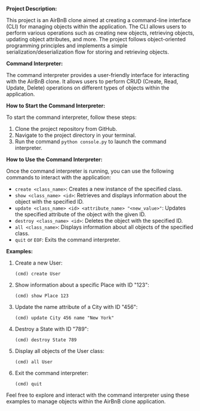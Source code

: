 **Project Description:**

This project is an AirBnB clone aimed at creating a command-line interface (CLI) for managing objects within the application. The CLI allows users to perform various operations such as creating new objects, retrieving objects, updating object attributes, and more. The project follows object-oriented programming principles and implements a simple serialization/deserialization flow for storing and retrieving objects.

**Command Interpreter:**

The command interpreter provides a user-friendly interface for interacting with the AirBnB clone. It allows users to perform CRUD (Create, Read, Update, Delete) operations on different types of objects within the application.

**How to Start the Command Interpreter:**

To start the command interpreter, follow these steps:
1. Clone the project repository from GitHub.
2. Navigate to the project directory in your terminal.
3. Run the command `python console.py` to launch the command interpreter.

**How to Use the Command Interpreter:**

Once the command interpreter is running, you can use the following commands to interact with the application:

- `create <class_name>`: Creates a new instance of the specified class.
- `show <class_name> <id>`: Retrieves and displays information about the object with the specified ID.
- `update <class_name> <id> <attribute_name> "<new_value>"`: Updates the specified attribute of the object with the given ID.
- `destroy <class_name> <id>`: Deletes the object with the specified ID.
- `all <class_name>`: Displays information about all objects of the specified class.
- `quit` or `EOF`: Exits the command interpreter.

**Examples:**

1. Create a new User:
   ```
   (cmd) create User
   ```

2. Show information about a specific Place with ID "123":
   ```
   (cmd) show Place 123
   ```

3. Update the name attribute of a City with ID "456":
   ```
   (cmd) update City 456 name "New York"
   ```

4. Destroy a State with ID "789":
   ```
   (cmd) destroy State 789
   ```

5. Display all objects of the User class:
   ```
   (cmd) all User
   ```

6. Exit the command interpreter:
   ```
   (cmd) quit
   ```

Feel free to explore and interact with the command interpreter using these examples to manage objects within the AirBnB clone application.